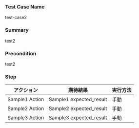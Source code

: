 ### Test Case Name
test-case2

### Summary
test2

### Precondition
test2

### Step
| アクション | 期待結果 | 実行方法 |
|---|---|---|
| Sample1 Action | Sample1 expected_result | 手動 |
| Sample2 Action | Sample2 expected_result | 手動 |
| Sample3 Action | Sample3 expected_result | 手動 |
